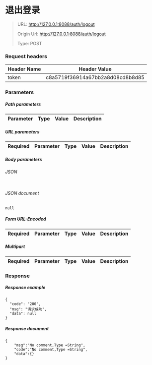 # 退出登录

> URL: http://127.0.0.1:8088/auth/logout
>
> Origin Url: http://127.0.0.1:8088/auth/logout
>
> Type: POST


### Request headers

|Header Name| Header Value|
|---------|------|
|token|c8a5719f36914a67bb2a8d08cd8b8d85|

### Parameters

##### Path parameters

| Parameter | Type | Value | Description |
|---------|------|------|------------|


##### URL parameters

|Required| Parameter | Type | Value | Description |
|---------|---------|------|------|------------|


##### Body parameters

###### JSON

```

```

###### JSON document

```
null
```


##### Form URL-Encoded
|Required| Parameter | Type | Value | Description |
|---------|---------|------|------|------------|


##### Multipart
|Required | Parameter | Type | Value | Description |
|---------|---------|------|------|------------|


### Response

##### Response example

```
{
  "code": "200",
  "msg": "请求成功",
  "data": null
}
```

##### Response document
```
{
	"msg":"No comment,Type =String",
	"code":"No comment,Type =String",
	"data":{}
}
```


